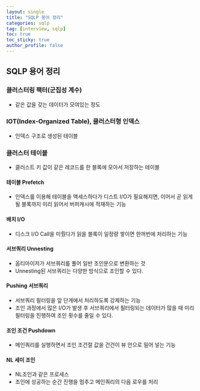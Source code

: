 ```yaml
---
layout: single
title: "SQLP 용어 정리"
categories: sqlp
tag: [interview, sqlp]
toc: true
toc_sticky: true
author_profile: false
---
```

## SQLP 용어 정리



### 클러스터링 팩터(군집성 계수)

* 같은 값을 갖는 데이터가 모여있는 정도



### IOT(Index-Organized Table), 클러스터형 인덱스

* 인덱스 구조로 생성된 테이블



### 클러스터 테이블

* 클러스트 키 값이 같은 레코드를 한 블록에 모아서 저장하는 테이블



#### 테이블 Prefetch

* 인덱스를 이용해 테이블을 액세스하다가 디스트 I/O가 필요해지면, 이어서 곧 읽게 될 블록까지 미리 읽어서 버퍼캐시에 적재하는 기능



#### 배치 I/O

* 디스크 I/O Call을 미뤘다가 읽을 블록이 일정량 쌓이면 한꺼번에 처리하는 기능



#### 서브쿼리 Unnesting

* 옵티마이저가 서브쿼리를 풀어 일반 조인문으로 변환하는 것
* Unnesting된 서브쿼리는 다양한 방식으로 조인할 수 있다.



#### Pushing 서브쿼리

* 서브쿼리 필터링을 앞 단게에서 처리하도록 강제하는 기능
* 조인 과정에서 많은 I/O가 발생 후 서브쿼리에서 필터링되는 데이터가 많을 때 미리 필터링을 진행하여 조인 횟수를 줄일 수 있다.



#### 조인 조건 Pushdown

* 메인쿼리를 실행하면서 조인 조건절 값을 건건이 뷰 안으로 밀어 넣는 기능



#### NL 세미 조인

* NL조인과 같은 프로세스
* 조인에 성공하는 순간 진행을 멈추고 메인쿼리의 다음 로우를 처리









